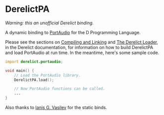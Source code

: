 DerelictPA
==========

*Warning: this an unofficial Derelict binding.*

A dynamic binding to [PortAudio][1] for the D Programming Language.

Please see the sections on [Compiling and Linking][2] and [The Derelict Loader][3], in the Derelict documentation, for information on how to build DerelictPA and load PortAudio at run time. In the meantime, here's some sample code.

```D
import derelict.portaudio;

void main() {
    // Load the PortAudio library.
    DerelictPA.load();

    // Now PortAudio functions can be called.
    ...
}
```

Also thanks to [Ianis G. Vasilev][4] for the static binds.

[1]: http://www.portaudio.com/
[2]: http://derelictorg.github.io/building/overview/
[3]: http://derelictorg.github.io/loading/loader/
[4]: https://github.com/v--/portaudio/